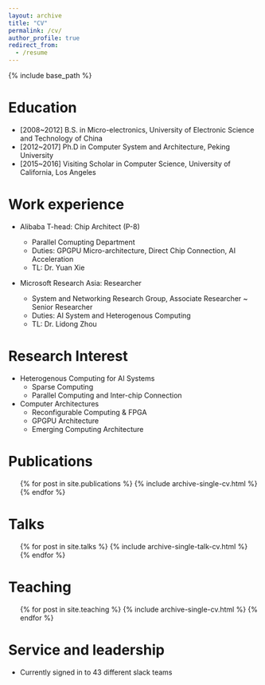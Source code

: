 ```yaml
---
layout: archive
title: "CV"
permalink: /cv/
author_profile: true
redirect_from:
  - /resume
---
```


{% include base_path %}

Education
======
* [2008~2012] B.S. in Micro-electronics, University of Electronic Science and Technology of China
* [2012~2017] Ph.D in Computer System and Architecture, Peking University
* [2015~2016] Visiting Scholar in Computer Science, University of California, Los Angeles

Work experience
======
* Alibaba T-head: Chip Architect (P-8)
  * Parallel Comupting Department
  * Duties: GPGPU Micro-architecture, Direct Chip Connection, AI Acceleration
  * TL: Dr. Yuan Xie

* Microsoft Research Asia: Researcher
  * System and Networking Research Group, Associate Researcher ~ Senior Researcher
  * Duties: AI System and Heterogenous Computing
  * TL: Dr. Lidong Zhou
  
Research Interest
======
* Heterogenous Computing for AI Systems
  * Sparse Computing
  * Parallel Computing and Inter-chip Connection
* Computer Architectures
  * Reconfigurable Computing & FPGA
  * GPGPU Architecture
  * Emerging Computing Architecture

Publications
======
  <ul>{% for post in site.publications %}
    {% include archive-single-cv.html %}
  {% endfor %}</ul>
  
Talks
======
  <ul>{% for post in site.talks %}
    {% include archive-single-talk-cv.html %}
  {% endfor %}</ul>
  
Teaching
======
  <ul>{% for post in site.teaching %}
    {% include archive-single-cv.html %}
  {% endfor %}</ul>
  
Service and leadership
======
* Currently signed in to 43 different slack teams
